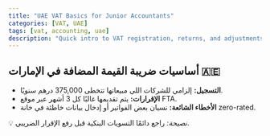 ```yaml
---
title: "UAE VAT Basics for Junior Accountants"
categories: [VAT, UAE]
tags: [vat, accounting, uae]
description: "Quick intro to VAT registration, returns, and adjustments."
---
```


## أساسيات ضريبة القيمة المضافة في الإمارات 🇦🇪

- **التسجيل:** إلزامي للشركات اللي مبيعاتها تتخطى 375,000 درهم سنويًا.  
- **الإقرارات:** يتم تقديمها غالبًا كل 3 أشهر عبر موقع FTA.  
- **الأخطاء الشائعة:** نسيان بعض الفواتير أو إدخال بيانات خاطئة في خانة zero-rated.  

💡 *نصيحة:* راجع دائمًا التسويات البنكية قبل رفع الإقرار الضريبي.
